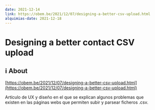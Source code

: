 ```yaml
---
date: 2021-12-14
link: https://obem.be/2021/12/07/designing-a-better-csv-upload.html
alquimias-date: 2021-12-18
---
```


# Designing a better contact CSV upload

## ℹ️ About

[https://obem.be/2021/12/07/designing-a-better-csv-upload.html](https://obem.be/2021/12/07/designing-a-better-csv-upload.html)

Artículo de UX y diseño en el que se explican algunos problemas que existen en las páginas webs que permiten subir y parsear ficheros .csv.


